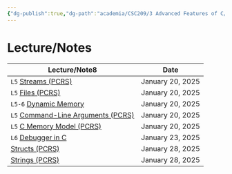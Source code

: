 ```yaml
---
{"dg-publish":true,"dg-path":"academia/CSC209/3 Advanced Features of C/3 - Advanced Features of C.md","permalink":"/academia/csc-209/3-advanced-features-of-c/3-advanced-features-of-c/","tags":["cs","module","university"],"created":"2025-01-21T02:30:14.286-05:00","updated":"2025-01-25T02:46:44.339-05:00"}
---
```



# Lecture/Notes

<div><table class="dataview table-view-table"><thead class="table-view-thead"><tr class="table-view-tr-header"><th class="table-view-th"><span>Lecture/Note</span><span class="dataview small-text">8</span></th><th class="table-view-th"><span>Date</span></th></tr></thead><tbody class="table-view-tbody"><tr><td><span> <code>L5</code> <a data-tooltip-position="top" aria-label="100 Academia/CSC209/3 Advanced Features of C/Streams (PCRS).md" data-href="100 Academia/CSC209/3 Advanced Features of C/Streams (PCRS).md" href="100 Academia/CSC209/3 Advanced Features of C/Streams (PCRS).md" class="internal-link" target="_blank" rel="noopener nofollow">Streams (PCRS)</a></span></td><td>January 20, 2025</td></tr><tr><td><span> <code>L5</code> <a data-tooltip-position="top" aria-label="100 Academia/CSC209/3 Advanced Features of C/Files (PCRS).md" data-href="100 Academia/CSC209/3 Advanced Features of C/Files (PCRS).md" href="100 Academia/CSC209/3 Advanced Features of C/Files (PCRS).md" class="internal-link" target="_blank" rel="noopener nofollow">Files (PCRS)</a></span></td><td>January 20, 2025</td></tr><tr><td><span> <code>L5-6</code> <a data-tooltip-position="top" aria-label="100 Academia/CSC209/3 Advanced Features of C/Dynamic Memory.md" data-href="100 Academia/CSC209/3 Advanced Features of C/Dynamic Memory.md" href="100 Academia/CSC209/3 Advanced Features of C/Dynamic Memory.md" class="internal-link" target="_blank" rel="noopener nofollow">Dynamic Memory</a></span></td><td>January 20, 2025</td></tr><tr><td><span> <code>L5</code> <a data-tooltip-position="top" aria-label="100 Academia/CSC209/3 Advanced Features of C/Command-Line Arguments (PCRS).md" data-href="100 Academia/CSC209/3 Advanced Features of C/Command-Line Arguments (PCRS).md" href="100 Academia/CSC209/3 Advanced Features of C/Command-Line Arguments (PCRS).md" class="internal-link" target="_blank" rel="noopener nofollow">Command-Line Arguments (PCRS)</a></span></td><td>January 20, 2025</td></tr><tr><td><span> <code>L5</code> <a data-tooltip-position="top" aria-label="100 Academia/CSC209/3 Advanced Features of C/C Memory Model (PCRS).md" data-href="100 Academia/CSC209/3 Advanced Features of C/C Memory Model (PCRS).md" href="100 Academia/CSC209/3 Advanced Features of C/C Memory Model (PCRS).md" class="internal-link" target="_blank" rel="noopener nofollow">C Memory Model (PCRS)</a></span></td><td>January 20, 2025</td></tr><tr><td><span> <code>L6</code> <a data-tooltip-position="top" aria-label="100 Academia/CSC209/3 Advanced Features of C/Debugger in C.md" data-href="100 Academia/CSC209/3 Advanced Features of C/Debugger in C.md" href="100 Academia/CSC209/3 Advanced Features of C/Debugger in C.md" class="internal-link" target="_blank" rel="noopener nofollow">Debugger in C</a></span></td><td>January 23, 2025</td></tr><tr><td><span><a data-tooltip-position="top" aria-label="100 Academia/CSC209/3 Advanced Features of C/Structs (PCRS).md" data-href="100 Academia/CSC209/3 Advanced Features of C/Structs (PCRS).md" href="100 Academia/CSC209/3 Advanced Features of C/Structs (PCRS).md" class="internal-link" target="_blank" rel="noopener nofollow">Structs (PCRS)</a></span></td><td>January 28, 2025</td></tr><tr><td><span><a data-tooltip-position="top" aria-label="100 Academia/CSC209/3 Advanced Features of C/Strings (PCRS).md" data-href="100 Academia/CSC209/3 Advanced Features of C/Strings (PCRS).md" href="100 Academia/CSC209/3 Advanced Features of C/Strings (PCRS).md" class="internal-link" target="_blank" rel="noopener nofollow">Strings (PCRS)</a></span></td><td>January 28, 2025</td></tr></tbody></table></div>
